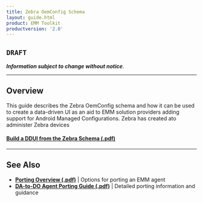```yaml
---
title: Zebra OemConfig Schema
layout: guide.html
product: EMM Toolkit
productversion: '2.0'
---
```


## `DRAFT`

**_Information subject to change without notice_**. 

-----

## Overview

This guide describes the Zebra OemConfig schema and how it can be used to create a data-driven UI as an aid to EMM solution providers adding support for Android Managed Configurations. Zebra has created ato administer Zebra devices 

#### [Build a DDUI from the Zebra Schema (.pdf)](../schema/Zebra_EMMTK_Building_DDUI_from_OemConfig_Schema_091418_FINAL.pdf)


<!-- 
<img alt="image" style="height:350px" src="active_edge_01.png"/>
_caption_
<br>

 -->

-----

## See Also

* **[Porting Overview (.pdf)](pdf)** | Options for porting an EMM agent
* **[DA-to-DO Agent Porting Guide (.pdf)](pdf)** | Detailed porting information and guidance


